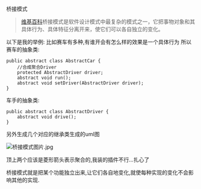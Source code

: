 桥接模式
> [维基百科](https://zh.wikipedia.org/wiki/%E6%A9%8B%E6%8E%A5%E6%A8%A1%E5%BC%8F)桥接模式是软件设计模式中最复杂的模式之一，它把事物对象和其具体行为、具体特征分离开来，使它们可以各自独立的变化。


以下是我的举例:
比如赛车有多种,有谁开会有怎么样的效果是一个具体行为
所以赛车的抽象类:
```
public abstract class AbstractCar {
	//合成聚合Driver
	protected AbstractDriver driver;
	abstract void run();
	abstract void setDriver(AbstractDriver driver);
}
```

车手的抽象类:
```
public abstract class AbstractDriver {
	abstract void drive();
}
```

另外生成几个对应的继承类生成的uml图

![桥接模式图片.jpg](http://upload-images.jianshu.io/upload_images/3454506-d498e7aa3d99ed88.jpg?imageMogr2/auto-orient/strip%7CimageView2/2/w/1240)


顶上两个应该是菱形箭头表示聚合的,我装的插件不行...扎心了

桥接模式就是把某个功能独立出来,让它们各自地变化,就使每种实现的变化不会影响其他的实现.
